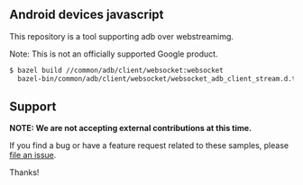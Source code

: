 ## Android devices javascript
This repository is a tool supporting adb over webstreamimg.

Note: This is not an officially supported Google product.

```sh
$ bazel build //common/adb/client/websocket:websocket
  bazel-bin/common/adb/client/websocket/websocket_adb_client_stream.d.ts
```

## Support

**NOTE: We are not accepting external contributions at this time.**

If you find a bug or have a feature request related to these samples, please [file an issue](https://github.com/google/androiddevicesjs/issues).

Thanks!
